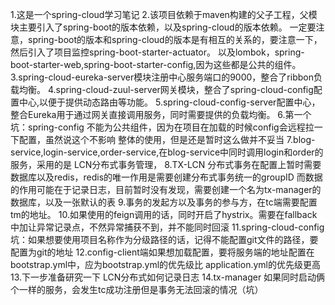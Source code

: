 1.这是一个spring-cloud学习笔记
2.该项目依赖于maven构建的父子工程，父模块主要引入了spring-boot的版本依赖，以及spring-cloud的版本依赖。
一定要注意，spring-boot的版本和spring-cloud的版本是有相互的关系的，要注意一下，
然后引入了项目监控spring-boot-starter-actuator。
以及lombok，spring-boot-starter-web,spring-boot-starter-config,因为这些都是公共的组件。
3.spring-cloud-eureka-server模块注册中心服务端口的9000，整合了ribbon负载均衡。
4.spring-cloud-zuul-server网关模块，整合了spring-cloud-config配置中心,以便于提供动态路由等功能。
5.spring-cloud-config-server配置中心，整合Eureka用于通过网关直接调用服务，同时需要提供的负载均衡。
6.第一个坑：spring-config 不能为公共组件，因为在项目在加载的时候config会远程拉一下配置，虽然说这个不影响
整体的使用，但是还是暂时这么做并不妥当
7.blog-service,login-service,order-service,在blog-service中同时调用login和order的服务，采用的是
LCN分布式事务管理，
8.TX-LCN 分布式事务在配置上暂时需要数据库以及redis，redis的唯一作用是需要创建分布式事务统一的groupID
而数据的作用可能在于记录日志，目前暂时没有发现，需要创建一个名为tx-manager的数据库，以及一张默认的表
9.事务的发起方以及事务的参与方，在tc端需要配置tm的地址。
10.如果使用的feign调用的话，同时开启了hystrix。需要在fallback中加让异常记录点，不然异常捕获不到，并不能同时回滚
11.spring-cloud-config坑：如果想要使用项目名称作为分级路径的话，记得不能配置git文件的路径，要配置为git的地址
12.config-client端如果想加载配置，要将服务端的地址配置在bootstrap.yml中，应为bootstrap.yml的优先级比
application.yml的优先级更高
13.下一步准备研究一下 LCN分布式如何记录日志
14.tx-manager 如果同时启动俩个一样的服务，会发生tc成功注册但是事务无法回滚的情况（坑）
